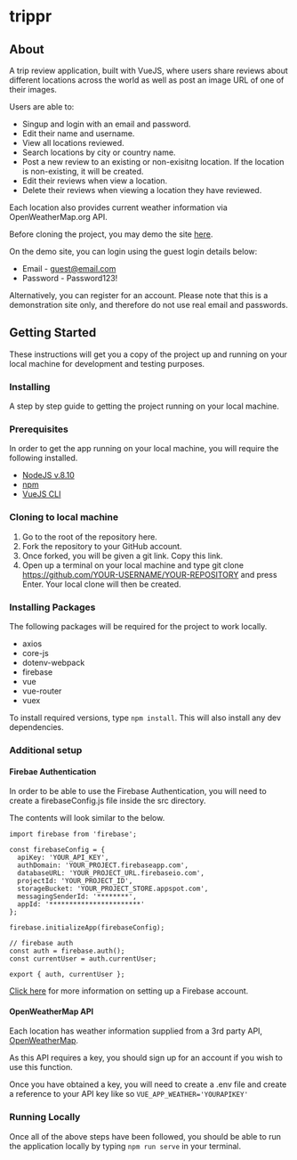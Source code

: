 # trippr

## About

A trip review application, built with VueJS, where users share reviews about different locations across the world as well as post an image URL of one of their images.

Users are able to:

- Singup and login with an email and password.
- Edit their name and username.
- View all locations reviewed.
- Search locations by city or country name.
- Post a new review to an existing or non-exisitng location. If the location is non-existing, it will be created.
- Edit their reviews when view a location.
- Delete their reviews when viewing a location they have reviewed.

Each location also provides current weather information via OpenWeatherMap.org API.

Before cloning the project, you may demo the site [here](https://photo-app-idol.netlify.com/).

On the demo site, you can login using the guest login details below:

- Email - guest@email.com
- Password - Password123!

Alternatively, you can register for an account. Please note that this is a demonstration site only, and therefore do not use real email and passwords.

## Getting Started

These instructions will get you a copy of the project up and running on your local machine for development and testing purposes.

### Installing

A step by step guide to getting the project running on your local machine.

### Prerequisites

In order to get the app running on your local machine, you will require the following installed.

- [NodeJS v.8.10](https://nodejs.org/en/)
- [npm](https://www.npmjs.com/)
- [VueJS CLI](https://vuejs.org/)

### Cloning to local machine

1. Go to the root of the repository here.
2. Fork the repository to your GitHub account.
3. Once forked, you will be given a git link. Copy this link.
4. Open up a terminal on your local machine and type git clone https://github.com/YOUR-USERNAME/YOUR-REPOSITORY and press Enter. Your local clone will then be created.

### Installing Packages

The following packages will be required for the project to work locally.

- axios
- core-js
- dotenv-webpack
- firebase
- vue
- vue-router
- vuex

To install required versions, type `npm install`. This will also install any dev dependencies.

### Additional setup

#### Firebae Authentication

In order to be able to use the Firebase Authentication, you will need to create a firebaseConfig.js file inside the src directory.

The contents will look similar to the below.

```
import firebase from 'firebase';

const firebaseConfig = {
  apiKey: 'YOUR_API_KEY',
  authDomain: 'YOUR_PROJECT.firebaseapp.com',
  databaseURL: 'YOUR_PROJECT_URL.firebaseio.com',
  projectId: 'YOUR_PROJECT_ID',
  storageBucket: 'YOUR_PROJECT_STORE.appspot.com',
  messagingSenderId: '********',
  appId: '***********************'
};

firebase.initializeApp(firebaseConfig);

// firebase auth
const auth = firebase.auth();
const currentUser = auth.currentUser;

export { auth, currentUser };
```

[Click here](https://firebase.google.com/) for more information on setting up a Firebase account.

#### OpenWeatherMap API

Each location has weather information supplied from a 3rd party API, [OpenWeatherMap](https://openweathermap.org/).

As this API requires a key, you should sign up for an account if you wish to use this function.

Once you have obtained a key, you will need to create a .env file and create a reference to your API key like so `VUE_APP_WEATHER='YOURAPIKEY'`

### Running Locally

Once all of the above steps have been followed, you should be able to run the application locally by typing `npm run serve` in your terminal.
